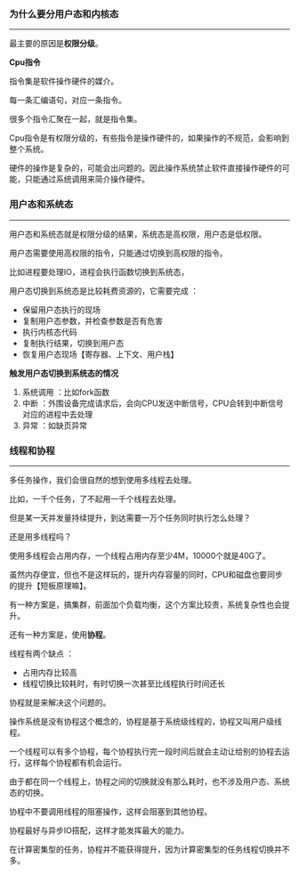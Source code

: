 ### 为什么要分用户态和内核态

---

最主要的原因是**权限分级**。

**Cpu指令**

指令集是软件操作硬件的媒介。

每一条汇编语句，对应一条指令。

很多个指令汇聚在一起，就是指令集。



Cpu指令是有权限分级的，有些指令是操作硬件的，如果操作的不规范，会影响到整个系统。

硬件的操作是复杂的，可能会出问题的。因此操作系统禁止软件直接操作硬件的可能，只能通过系统调用来简介操作硬件。



### 用户态和系统态

---

用户态和系统态就是权限分级的结果，系统态是高权限，用户态是低权限。

用户态需要使用高权限的指令，只能通过切换到高权限的指令。

比如进程要处理IO，进程会执行函数切换到系统态，

用户态切换到系统态是比较耗费资源的，它需要完成 ：

- 保留用户态执行的现场
- 复制用户态参数，并检查参数是否有危害
- 执行内核态代码
- 复制执行结果，切换到用户态
- 恢复用户态现场【寄存器、上下文、用户栈】



**触发用户态切换到系统态的情况**

1. 系统调用 ：比如fork函数
2. 中断 ：外围设备完成请求后，会向CPU发送中断信号，CPU会转到中断信号对应的进程中去处理
3. 异常 ：如缺页异常



### 线程和协程

---

多任务操作，我们会很自然的想到使用多线程去处理。

比如，一千个任务，了不起用一千个线程去处理。

但是某一天并发量持续提升，到达需要一万个任务同时执行怎么处理？

还是用多线程吗？

使用多线程会占用内存，一个线程占用内存至少4M，10000个就是40G了。

虽然内存便宜，但也不是这样玩的，提升内存容量的同时，CPU和磁盘也要同步的提升【短板原理嘛】。



有一种方案是，搞集群，前面加个负载均衡，这个方案比较贵，系统复杂性也会提升。

还有一种方案是，使用**协程**。



线程有两个缺点 ：

- 占用内存比较高
- 线程切换比较耗时，有时切换一次甚至比线程执行时间还长



协程就是来解决这个问题的。

操作系统是没有协程这个概念的，协程是基于系统级线程的，协程又叫用户级线程。

一个线程可以有多个协程，每个协程执行完一段时间后就会主动让给别的协程去运行，这样每个协程都有机会运行。

由于都在同一个线程上，协程之间的切换就没有那么耗时，也不涉及用户态、系统态的切换。

协程中不要调用线程的阻塞操作，这样会阻塞到其他协程。



协程最好与异步IO搭配，这样才能发挥最大的能力。

在计算密集型的任务，协程并不能获得提升，因为计算密集型的任务线程切换并不多。

